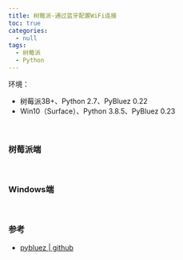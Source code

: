 ```yaml
---
title: 树莓派-通过蓝牙配置WiFi连接
toc: true
categories:
  - null
tags:
  - 树莓派
  - Python
---
```


环境：

* 树莓派3B+、Python 2.7、PyBluez 0.22
* Win10（Surface）、Python 3.8.5、PyBluez 0.23

<!--more-->

<br/>

### 树莓派端



<br/>

### Windows端



<br/>


### 参考

* [pybluez | github](https://github.com/pybluez/pybluez)